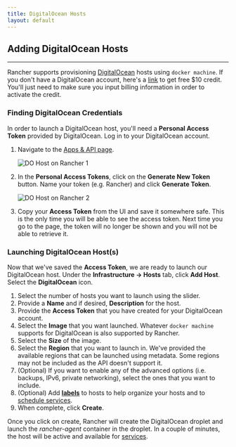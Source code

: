 ```yaml
---
title: DigitalOcean Hosts 
layout: default
---
```


## Adding DigitalOcean Hosts
---

Rancher supports provisioning [DigitalOcean](https://www.digitalocean.com/) hosts using `docker machine`. If you don't have a DigitalOcean account, here's a [link](https://www.digitalocean.com/?refcode=e6dff463eb35) to get free $10 credit. You'll just need to make sure you input billing information in order to activate the credit.

### Finding DigitalOcean Credentials

In order to launch a DigitalOcean host, you'll need a **Personal Access Token** provided by DigitalOcean. Log in to your DigitalOcean account. 

1. Navigate to the [Apps & API page](https://cloud.digitalocean.com/settings/applications). 

    ![DO Host on Rancher 1]({{site.baseurl}}/img/rancher_do_1.png)

2. In the **Personal Access Tokens**, click on the **Generate New Token** button. Name your token (e.g. Rancher) and click **Generate Token**.

    ![DO Host on Rancher 2]({{site.baseurl}}/img/rancher_do_2.png)

3. Copy your **Access Token** from the UI and save it somewhere safe. This is the only time you will be able to see the access token. Next time you go to the page, the token will no longer be shown and you will not be able to retrieve it.

### Launching DigitalOcean Host(s)

Now that we've saved the **Access Token**, we are ready to launch our DigitalOcean host. Under the **Infrastructure -> Hosts** tab, click **Add Host**. Select the **DigitalOcean** icon. 

1. Select the number of hosts you want to launch using the slider.
2. Provide a **Name** and if desired, **Description** for the host.
3. Provide the **Access Token** that you have created for your DigitalOcean account.
4. Select the **Image** that you want launched. Whatever `docker machine` supports for DigitalOcean is also supported by Rancher.
5. Select the **Size** of the image. 
6. Select the **Region** that you want to launch in. We've provided the available regions that can be launched using metadata. Some regions may not be included as the API doesn't support it.
7. (Optional) If you want to enable any of the advanced options (i.e. backups, IPv6, private networking), select the ones that you want to include.
8. (Optional) Add **[labels]({{site.baseurl}}/docs/rancher-ui/infrastructure/hosts/#labels)** to hosts to help organize your hosts and to [schedule services]({{site.baseurl}}/docs/rancher-ui/applications/stacks/adding-services/#scheduling-services).
9. When complete, click **Create**. 

Once you click on create, Rancher will create the DigitalOcean droplet and launch the _rancher-agent_ container in the droplet. In a couple of minutes, the host will be active and available for [services]({{site.baseurl}}/docs/rancher-ui/applications/stacks/adding-services/).
